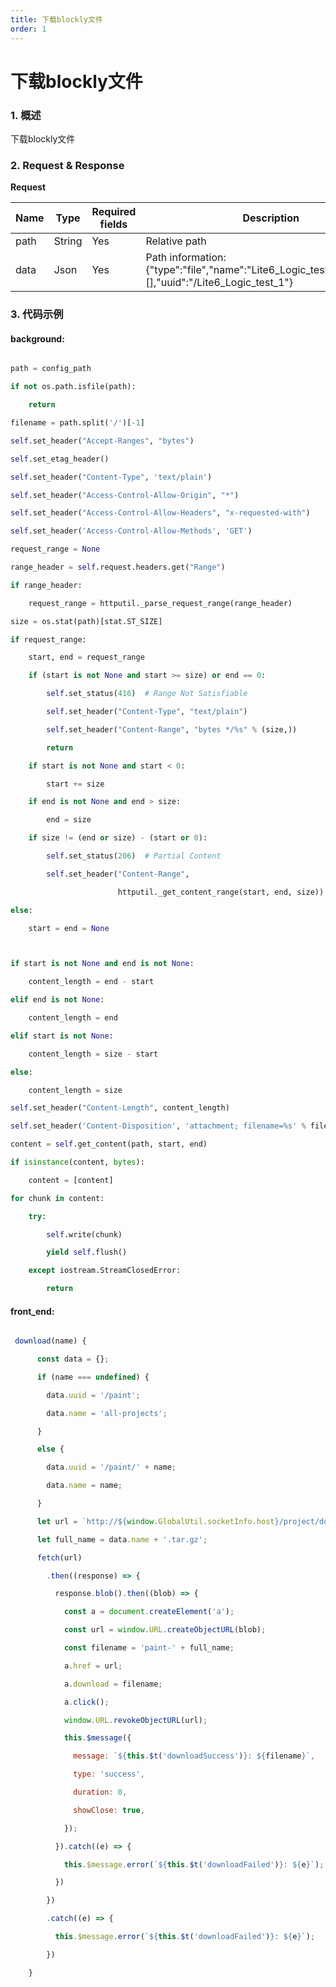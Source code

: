 ```yaml
---
title: 下载blockly文件
order: 1
---
```

# 下载blockly文件



### 1. 概述



下载blockly文件



### 2. Request & Response





**Request**

<table data-full-width="true"><thead><tr><th width="96">Name</th><th width="79">Type</th><th width="156">Required fields</th><th>Description</th></tr></thead><tbody><tr><td>path</td><td>String</td><td>Yes</td><td>Relative path</td></tr><tr><td>data</td><td>Json</td><td>Yes</td><td>Path information: {"type":"file","name":"Lite6_Logic_test_1","children":[],"uuid":"/Lite6_Logic_test_1"}</td></tr></tbody></table>




### 3. 代码示例



#### background:



```python

path = config_path

if not os.path.isfile(path):

    return

filename = path.split('/')[-1]

self.set_header("Accept-Ranges", "bytes")

self.set_etag_header()

self.set_header("Content-Type", 'text/plain')

self.set_header("Access-Control-Allow-Origin", "*")

self.set_header("Access-Control-Allow-Headers", "x-requested-with")

self.set_header('Access-Control-Allow-Methods', 'GET')

request_range = None

range_header = self.request.headers.get("Range")

if range_header:

    request_range = httputil._parse_request_range(range_header)

size = os.stat(path)[stat.ST_SIZE]

if request_range:

    start, end = request_range

    if (start is not None and start >= size) or end == 0:

        self.set_status(416)  # Range Not Satisfiable

        self.set_header("Content-Type", "text/plain")

        self.set_header("Content-Range", "bytes */%s" % (size,))

        return

    if start is not None and start < 0:

        start += size

    if end is not None and end > size:

        end = size

    if size != (end or size) - (start or 0):

        self.set_status(206)  # Partial Content

        self.set_header("Content-Range",

                        httputil._get_content_range(start, end, size))

else:

    start = end = None



if start is not None and end is not None:

    content_length = end - start

elif end is not None:

    content_length = end

elif start is not None:

    content_length = size - start

else:

    content_length = size

self.set_header("Content-Length", content_length)

self.set_header('Content-Disposition', 'attachment; filename=%s' % filename)

content = self.get_content(path, start, end)

if isinstance(content, bytes):

    content = [content]

for chunk in content:

    try:

        self.write(chunk)

        yield self.flush()

    except iostream.StreamClosedError:

        return

```



#### front\_end:



```javascript

 download(name) {

      const data = {};

      if (name === undefined) {

        data.uuid = '/paint';

        data.name = 'all-projects';

      }

      else {

        data.uuid = '/paint/' + name;

        data.name = name;

      }

      let url = `http://${window.GlobalUtil.socketInfo.host}/project/download?path=${window.GlobalConstant.COMMON_PARAMS.userId}/${window.GlobalConstant.COMMON_PARAMS.version}${data.uuid}`

      let full_name = data.name + '.tar.gz';

      fetch(url)

        .then((response) => {

          response.blob().then((blob) => {

            const a = document.createElement('a');

            const url = window.URL.createObjectURL(blob);

            const filename = 'paint-' + full_name;

            a.href = url;

            a.download = filename;

            a.click();

            window.URL.revokeObjectURL(url);

            this.$message({

              message: `${this.$t('downloadSuccess')}: ${filename}`,

              type: 'success',

              duration: 0,

              showClose: true,

            });

          }).catch((e) => {

            this.$message.error(`${this.$t('downloadFailed')}: ${e}`);

          })

        })

        .catch((e) => {

          this.$message.error(`${this.$t('downloadFailed')}: ${e}`);

        })

    }

```

